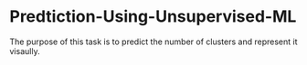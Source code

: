 # Predtiction-Using-Unsupervised-ML
The purpose of this task is to predict the number of clusters and represent it visaully.
